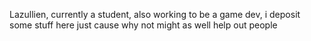 Lazullien, currently a student, also working to be a game dev, i deposit some stuff here just cause why not
might as well help out people
